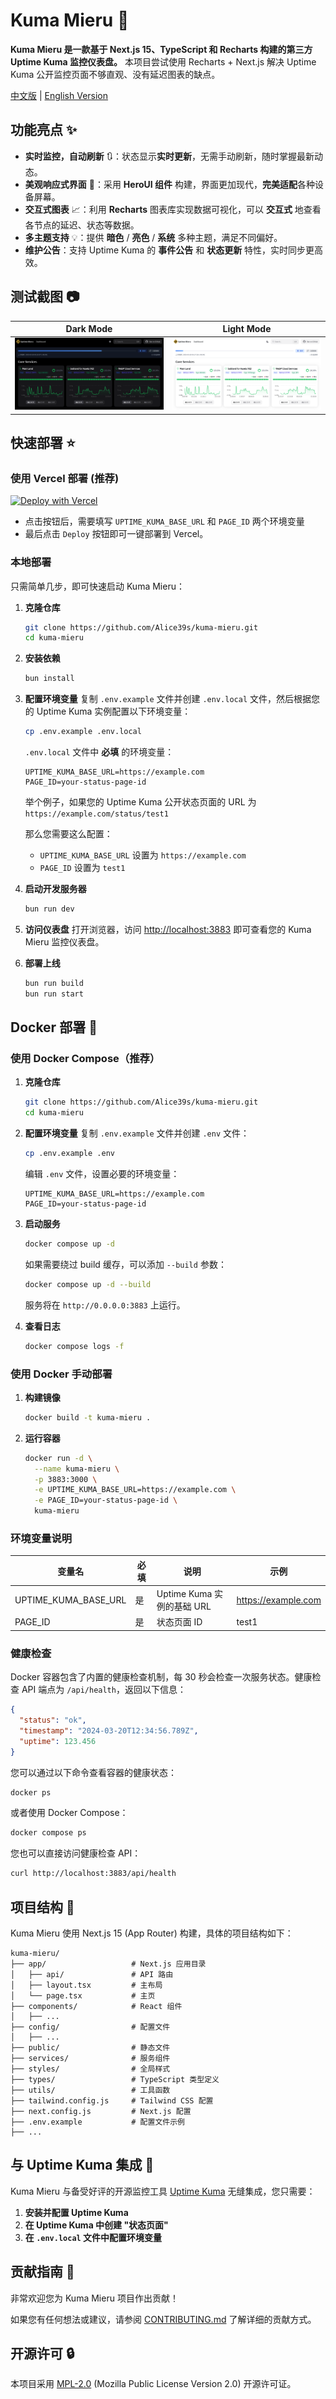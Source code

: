 # Kuma Mieru :traffic_light:

**Kuma Mieru 是一款基于 Next.js 15、TypeScript 和 Recharts 构建的第三方 Uptime Kuma 监控仪表盘。** 本项目尝试使用 Recharts + Next.js 解决 Uptime Kuma 公开监控页面不够直观、没有延迟图表的缺点。

[中文版](README.md) | [English Version](README.en.md)

## 功能亮点 :sparkles:

- **实时监控，自动刷新** :arrows_clockwise:：状态显示**实时更新**，无需手动刷新，随时掌握最新动态。
- **美观响应式界面** :art:：采用 **HeroUI 组件** 构建，界面更加现代，**完美适配**各种设备屏幕。
- **交互式图表** :chart_with_upwards_trend:：利用 **Recharts** 图表库实现数据可视化，可以 **交互式** 地查看各节点的延迟、状态等数据。
- **多主题支持** :bulb:：提供 **暗色** / **亮色** / **系统** 多种主题，满足不同偏好。
- **维护公告**：支持 Uptime Kuma 的 **事件公告** 和 **状态更新** 特性，实时同步更高效。

## 测试截图 :camera:

| Dark Mode                            | Light Mode                             |
| ------------------------------------ | -------------------------------------- |
| ![Dark Mode](./docs/v1.0.0-dark.png) | ![Light Mode](./docs/v1.0.0-light.png) |

## 快速部署 :star:

### 使用 Vercel 部署 (推荐)

[![Deploy with Vercel](https://vercel.com/button)](https://vercel.com/new/clone?repository-url=https%3A%2F%2Fgithub.com%2Falice39s%2Fkuma-mieru.git&env=UPTIME_KUMA_BASE_URL,PAGE_ID)

- 点击按钮后，需要填写 `UPTIME_KUMA_BASE_URL` 和 `PAGE_ID` 两个环境变量
- 最后点击 `Deploy` 按钮即可一键部署到 Vercel。

### 本地部署

只需简单几步，即可快速启动 Kuma Mieru：

1. **克隆仓库**

   ```bash
   git clone https://github.com/Alice39s/kuma-mieru.git
   cd kuma-mieru
   ```

2. **安装依赖**

   ```bash
   bun install
   ```

3. **配置环境变量**
   复制 `.env.example` 文件并创建 `.env.local` 文件，然后根据您的 Uptime Kuma 实例配置以下环境变量：

   ```bash
   cp .env.example .env.local
   ```

   `.env.local` 文件中 **必填** 的环境变量：

   ```
   UPTIME_KUMA_BASE_URL=https://example.com
   PAGE_ID=your-status-page-id
   ```

   举个例子，如果您的 Uptime Kuma 公开状态页面的 URL 为
   `https://example.com/status/test1`

   那么您需要这么配置：

   - `UPTIME_KUMA_BASE_URL` 设置为 `https://example.com`
   - `PAGE_ID` 设置为 `test1`

4. **启动开发服务器**

   ```bash
   bun run dev
   ```

5. **访问仪表盘**
   打开浏览器，访问 [http://localhost:3883](http://localhost:3883) 即可查看您的 Kuma Mieru 监控仪表盘。

6. **部署上线**

   ```bash
   bun run build
   bun run start
   ```

## Docker 部署 :whale:

### 使用 Docker Compose（推荐）

1. **克隆仓库**

   ```bash
   git clone https://github.com/Alice39s/kuma-mieru.git
   cd kuma-mieru
   ```

2. **配置环境变量**
   复制 `.env.example` 文件并创建 `.env` 文件：

   ```bash
   cp .env.example .env
   ```

   编辑 `.env` 文件，设置必要的环境变量：

   ```
   UPTIME_KUMA_BASE_URL=https://example.com
   PAGE_ID=your-status-page-id
   ```

3. **启动服务**

   ```bash
   docker compose up -d
   ```

   如果需要绕过 build 缓存，可以添加 `--build` 参数：

   ```bash
   docker compose up -d --build
   ```

   服务将在 `http://0.0.0.0:3883` 上运行。

4. **查看日志**

   ```bash
   docker compose logs -f
   ```

### 使用 Docker 手动部署

1. **构建镜像**

   ```bash
   docker build -t kuma-mieru .
   ```

2. **运行容器**

   ```bash
   docker run -d \
     --name kuma-mieru \
     -p 3883:3000 \
     -e UPTIME_KUMA_BASE_URL=https://example.com \
     -e PAGE_ID=your-status-page-id \
     kuma-mieru
   ```

### 环境变量说明

| 变量名               | 必填 | 说明                       | 示例                |
| -------------------- | ---- | -------------------------- | ------------------- |
| UPTIME_KUMA_BASE_URL | 是   | Uptime Kuma 实例的基础 URL | https://example.com |
| PAGE_ID              | 是   | 状态页面 ID                | test1               |

### 健康检查

Docker 容器包含了内置的健康检查机制，每 30 秒会检查一次服务状态。健康检查 API 端点为 `/api/health`，返回以下信息：

```json
{
  "status": "ok",
  "timestamp": "2024-03-20T12:34:56.789Z",
  "uptime": 123.456
}
```

您可以通过以下命令查看容器的健康状态：

```bash
docker ps
```

或者使用 Docker Compose：

```bash
docker compose ps
```

您也可以直接访问健康检查 API：

```bash
curl http://localhost:3883/api/health
```

## 项目结构 :file_folder:

Kuma Mieru 使用 Next.js 15 (App Router) 构建，具体的项目结构如下：

```
kuma-mieru/
├── app/                   # Next.js 应用目录
│   ├── api/               # API 路由
│   ├── layout.tsx         # 主布局
│   └── page.tsx           # 主页
├── components/            # React 组件
│   ├── ...
├── config/                # 配置文件
│   ├── ...
├── public/                # 静态文件
├── services/              # 服务组件
├── styles/                # 全局样式
├── types/                 # TypeScript 类型定义
├── utils/                 # 工具函数
├── tailwind.config.js     # Tailwind CSS 配置
├── next.config.js         # Next.js 配置
├── .env.example           # 配置文件示例
├── ...
```

## 与 Uptime Kuma 集成 :link:

Kuma Mieru 与备受好评的开源监控工具 [Uptime Kuma](https://github.com/louislam/uptime-kuma) 无缝集成，您只需要：

1. **安装并配置 Uptime Kuma**
2. **在 Uptime Kuma 中创建 "状态页面"**
3. **在 `.env.local` 文件中配置环境变量**

## 贡献指南 :handshake:

非常欢迎您为 Kuma Mieru 项目作出贡献！

如果您有任何想法或建议，请参阅 [CONTRIBUTING.md](CONTRIBUTING.md) 了解详细的贡献方式。

## 开源许可 :lock:

本项目采用 [MPL-2.0](LICENSE) (Mozilla Public License Version 2.0) 开源许可证。
